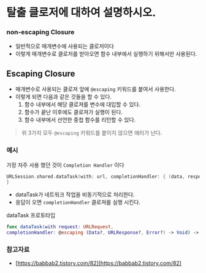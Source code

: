 # 탈출 클로저에 대하여 설명하시오.

### non-escaping Closure

- 일반적으로 매개변수에 사용되는 클로저이다
- 이렇게 매개변수로 클로저를 받아오면 함수 내부에서 실행하기 위해서만 사용된다.

## Escaping Closure

- 매개변수로 사용되는 클로져 앞에 `@escaping` 키워드를 붙여서 사용한다.
- 이렇게 되면 다음과 같은 것들을 할 수 있다.
    1. 함수 내부에서 해당 클로져를 변수에 대입할 수 있다.
    2. 함수가 끝난 이후에도 클로져가 실행이 된다.
    3. 함수 내부에서 선언한 중첩 함수를 리턴할 수 있다.

> 위 3가지 모두 `@escaping` 키워드를 붙이지 않으면 애러가 난다.

### 예시

가장 자주 사용 했던 것이 `Completion Handler` 이다

```swift
URLSession.shared.dataTask(with: url, completionHandler: { (data, response, error) in
}
```

- dataTask가 네트워크 작업을 비동기적으로 처리한다.
- 응답이 오면 `completionHandler` 클로져를 실행 시킨다.

dataTask 프로토타입

```swift
func dataTask(with request: URLRequest, 
completionHandler: @escaping (Data?, URLResponse?, Error?) -> Void) -> URLSessionDataTask
```

### 참고자료

- [https://babbab2.tistory.com/82](https://babbab2.tistory.com/82)
